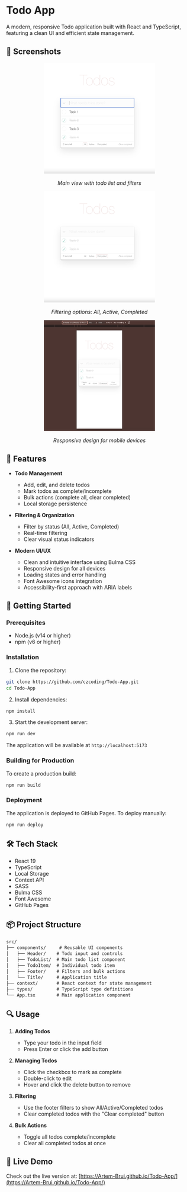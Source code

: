 # Todo App

A modern, responsive Todo application built with React and TypeScript, featuring a clean UI and efficient state management.

## 📸 Screenshots

<div align="center">
  <img src="docs/images/todo-main.png" alt="Main View" width="300"/>
  <p><em>Main view with todo list and filters</em></p>
  
  <img src="docs/images/todo-filters.png" alt="Filters" width="300"/>
  <p><em>Filtering options: All, Active, Completed</em></p>
  
  <img src="docs/images/todo-mobile.png" alt="Mobile View" width="300"/>
  <p><em>Responsive design for mobile devices</em></p>
</div>

## 🌟 Features

- **Todo Management**

  - Add, edit, and delete todos
  - Mark todos as complete/incomplete
  - Bulk actions (complete all, clear completed)
  - Local storage persistence

- **Filtering & Organization**

  - Filter by status (All, Active, Completed)
  - Real-time filtering
  - Clear visual status indicators

- **Modern UI/UX**
  - Clean and intuitive interface using Bulma CSS
  - Responsive design for all devices
  - Loading states and error handling
  - Font Awesome icons integration
  - Accessibility-first approach with ARIA labels

## 🚀 Getting Started

### Prerequisites

- Node.js (v14 or higher)
- npm (v6 or higher)

### Installation

1. Clone the repository:

```bash
git clone https://github.com/czcoding/Todo-App.git
cd Todo-App
```

2. Install dependencies:

```bash
npm install
```

3. Start the development server:

```bash
npm run dev
```

The application will be available at `http://localhost:5173`

### Building for Production

To create a production build:

```bash
npm run build
```

### Deployment

The application is deployed to GitHub Pages. To deploy manually:

```bash
npm run deploy
```

## 🛠️ Tech Stack

- React 19
- TypeScript
- Local Storage
- Context API
- SASS
- Bulma CSS
- Font Awesome
- GitHub Pages

## 📦 Project Structure

```
src/
├── components/     # Reusable UI components
│   ├── Header/    # Todo input and controls
│   ├── TodoList/  # Main todo list component
│   ├── TodoItem/  # Individual todo item
│   ├── Footer/    # Filters and bulk actions
│   └── Title/     # Application title
├── context/       # React context for state management
├── types/         # TypeScript type definitions
└── App.tsx        # Main application component
```

## 🔍 Usage

1. **Adding Todos**

   - Type your todo in the input field
   - Press Enter or click the add button

2. **Managing Todos**

   - Click the checkbox to mark as complete
   - Double-click to edit
   - Hover and click the delete button to remove

3. **Filtering**

   - Use the footer filters to show All/Active/Completed todos
   - Clear completed todos with the "Clear completed" button

4. **Bulk Actions**
   - Toggle all todos complete/incomplete
   - Clear all completed todos at once

## 🎯 Live Demo

Check out the live version at: [https://Artem-Brui.github.io/Todo-App/](https://Artem-Brui.github.io/Todo-App/)
